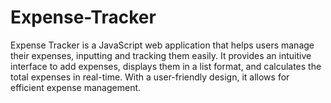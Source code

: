 # Expense-Tracker
Expense Tracker is a JavaScript web application that helps users manage their expenses, inputting and tracking them easily. It provides an intuitive interface to add expenses, displays them in a list format, and calculates the total expenses in real-time. With a user-friendly design, it allows for efficient expense management.

